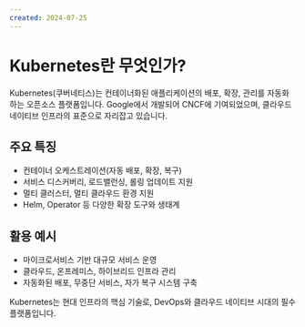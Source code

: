 ```yaml
---
created: 2024-07-25
---
```


# Kubernetes란 무엇인가?

Kubernetes(쿠버네티스)는 컨테이너화된 애플리케이션의 배포, 확장, 관리를 자동화하는 오픈소스 플랫폼입니다. Google에서 개발되어 CNCF에 기여되었으며, 클라우드 네이티브 인프라의 표준으로 자리잡고 있습니다.

## 주요 특징
- 컨테이너 오케스트레이션(자동 배포, 확장, 복구)
- 서비스 디스커버리, 로드밸런싱, 롤링 업데이트 지원
- 멀티 클러스터, 멀티 클라우드 환경 지원
- Helm, Operator 등 다양한 확장 도구와 생태계

## 활용 예시
- 마이크로서비스 기반 대규모 서비스 운영
- 클라우드, 온프레미스, 하이브리드 인프라 관리
- 자동화된 배포, 무중단 서비스, 자가 복구 시스템 구축

Kubernetes는 현대 인프라의 핵심 기술로, DevOps와 클라우드 네이티브 시대의 필수 플랫폼입니다. 
